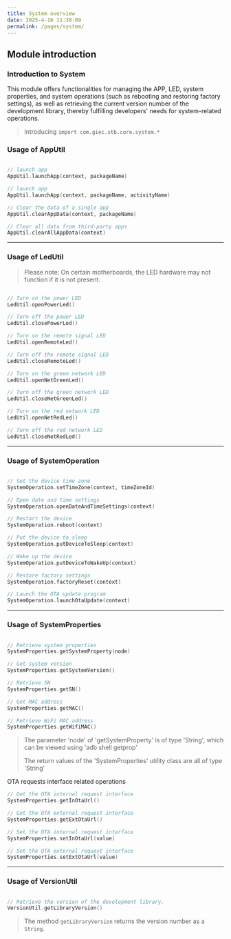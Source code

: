 ```yaml
---
title: System overview
date: 2025-4-16 11:38:09
permalink: /pages/system/
---
```

## Module introduction

### Introduction to System

This module offers functionalities for managing the APP, LED, system properties, and system operations (such as rebooting and restoring factory settings), as well as retrieving the current version number of the development library, thereby fulfilling developers' needs for system-related operations.


> Introducing `import com.giec.stb.core.system.*`

### Usage of AppUtil

```kotlin

// launch app
AppUtil.launchApp(context, packageName)

// launch app
AppUtil.launchApp(context, packageName, activityName)

// Clear the data of a single app
AppUtil.clearAppData(context, packageName)

// Clear all data from third-party apps
AppUtil.clearAllAppData(context)

```

-------------------------------------------------------------------

### Usage of LedUtil

> Please note: On certain motherboards, the LED hardware may not function if it is not present.

```kotlin

// Turn on the power LED
LedUtil.openPowerLed()

// Turn off the power LED
LedUtil.closePowerLed()

// Turn on the remote signal LED
LedUtil.openRemoteLed()

// Turn off the remote signal LED
LedUtil.closeRemoteLed()

// Turn on the green network LED
LedUtil.openNetGreenLed()

// Turn off the green network LED
LedUtil.closeNetGreenLed()

// Turn on the red network LED
LedUtil.openNetRedLed()

// Turn off the red network LED
LedUtil.closeNetRedLed()

```

-------------------------------------------------------------------

### Usage of SystemOperation

```kotlin

// Set the device time zone
SystemOperation.setTimeZone(context, timeZoneId)

// Open date and time settings
SystemOperation.openDateAndTimeSettings(context)

// Restart the device
SystemOperation.reboot(context)

// Put the device to sleep
SystemOperation.putDeviceToSleep(context)

// Wake up the device
SystemOperation.putDeviceToWakeUp(context)

// Restore factory settings
SystemOperation.factoryReset(context)

// Launch the OTA update program
SystemOperation.launchOtaUpdate(context)

```
-----------------------------------------------------------------


### Usage of SystemProperties

```kotlin

// Retrieve system properties
SystemProperties.getSystemProperty(node)

// Get system version
SystemProperties.getSystemVersion()

// Retrieve SN
SystemProperties.getSN()

// Get MAC address
SystemProperties.getMAC()

// Retrieve WiFi MAC address
SystemProperties.getWifiMAC()

```

> The parameter 'node' of 'getSystemProperty' is of type 'String', which can be viewed using 'adb shell getprop'
> 
> The return values of the 'SystemProperties' utility class are all of type 'String'

OTA requests interface related operations
```kotlin
// Get the OTA internal request interface
SystemProperties.getInOtaUrl()

// Get the OTA external request interface
SystemProperties.getExtOtaUrl()

// Set the OTA internal request interface
SystemProperties.setInOtaUrl(value)

// Set the OTA external request interface
SystemProperties.setExtOtaUrl(value)
```

-----------------------------------------------------------------

### Usage of VersionUtil

```kotlin

// Retrieve the version of the development library.
VersionUtil.getLibraryVersion()

```
> The method `getLibraryVersion` returns the version number as a `String`.